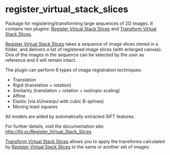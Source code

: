 register_virtual_stack_slices
=============================
Package for registering/transforming large sequences of 2D images. It contains two plugins: [Register Virtual Stack Slices](http://fiji.sc/Register_Virtual_Stack_Slices) and [Transform Virtual Stack Slices](http://fiji.sc/Transform_Virtual_Stack_Slices).

[Register Virtual Stack Slices](http://fiji.sc/Register_Virtual_Stack_Slices) takes a sequence of image slices stored in a folder, and delivers a list of registered image slices (with enlarged canvas). One of the images in the sequence can be selected by the user as reference and it will remain intact.

The plugin can perform 6 types of image registration techniques:

- Translation
- Rigid (translation + rotation)
- Similarity (translation + rotation + isotropic scaling)
- Affine
- Elastic (via bUnwarpJ with cubic B-splines)
- Moving least squares

All models are aided by automatically extracted SIFT features.

For further details, visit the documentation site: http://fiji.sc/Register_Virtual_Stack_Slices

[Transform Virtual Stack Slices](http://fiji.sc/Transform_Virtual_Stack_Slices) allows you to apply the transforms calculated by [Register Virtual Stack Slices](http://fiji.sc/Register_Virtual_Stack_Slices) to the same or another set of images.
